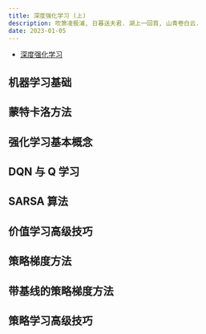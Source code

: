 ```yaml
---
title: 深度强化学习 (上)
description: 吹箫凌极浦, 日暮送夫君. 湖上一回首, 山青卷白云.
date: 2023-01-05
---
```


- [深度强化学习](https://book.douban.com/subject/36161659/)

## 机器学习基础

## 蒙特卡洛方法

## 强化学习基本概念

## DQN 与 Q 学习

## SARSA 算法

## 价值学习高级技巧

## 策略梯度方法

## 带基线的策略梯度方法

## 策略学习高级技巧
